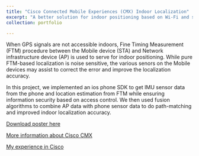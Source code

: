 ```yaml
---
title: "Cisco Connected Mobile Experiences (CMX) Indoor Localization"
excerpt: "A better solution for indoor positioning based on Wi-Fi and sensor fusion, Fall 2018, Cisco Innovation Labs <br/><img src='/images/portfolio-1.png'>"
collection: portfolio

---
```


When GPS signals are not accessible indoors, Fine Timing Measurement (FTM) procedure between the Mobile device (STA) and Network infrastructure device (AP) is used to serve for indoor positioning. While pure FTM-based localization is noise sensitive, the various senors on the Mobile devices may assist to correct the error and improve the localization accuracy. 

In this project, we implemented an ios phone SDK to get IMU sensor data from the phone and location estimation from FTM while ensuring information security based on access control. We then used fusion algorithms to combine AP data with phone sensor data to do path-matching and improved indoor localization accuracy. 


[Download poster here](http://changshiraine.github.io/files/cisco_CMX.pdf)

[More information about Cisco CMX](https://www.cisco.com/c/en/us/products/collateral/wireless/mobility-services-engine/datasheet-c78-734648.html)

[My experience in Cisco](https://www.facebook.com/WeAreCIIP/posts/the-cisco-international-internship-program-is-a-year-long-program-that-runs-from/2026138904174365/)


